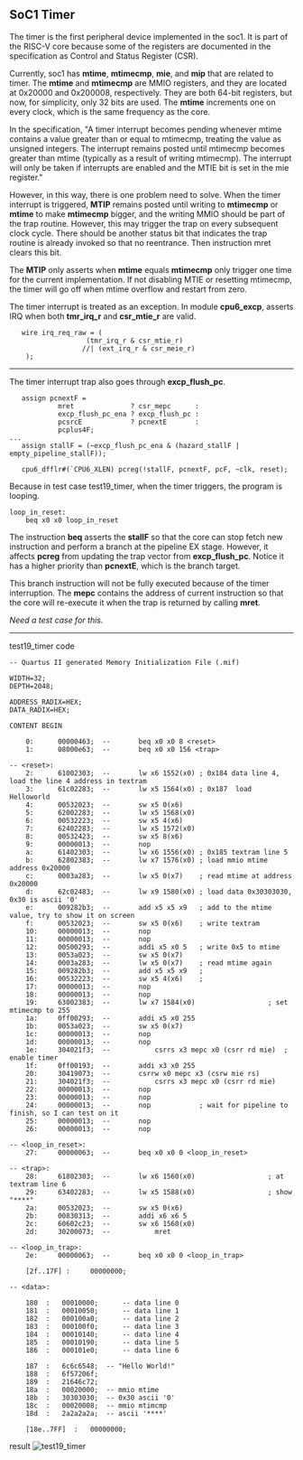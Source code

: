 ## SoC1 Timer

The timer is the first peripheral device implemented in the soc1. It is part of the RISC-V core because some of the registers are documented in the specification as  Control and Status Register (CSR).

Currently, soc1 has **mtime**, **mtimecmp**, **mie**, and **mip** that are related to timer. The **mtime** and **mtimecmp** are MMIO registers, and they are located at 0x20000 and 0x200008, respectively. They are both 64-bit registers, but now, for simplicity, only 32 bits are used. The **mtime** increments one on every clock, which is the same frequency as the core. 

In the specification, "A timer interrupt becomes pending whenever mtime contains a value greater than or equal to mtimecmp, treating the value as unsigned integers. The interrupt remains posted until mtimecmp becomes greater than mtime (typically as a result of writing mtimecmp). The interrupt will only be taken if interrupts are enabled and the MTIE bit is set in the mie register."

However, in this way, there is one problem need to solve. When the timer interrupt is triggered, **MTIP** remains posted until writing to **mtimecmp** or **mtime** to make **mtimecmp** bigger, and the writing MMIO should be part of the trap routine. However, this may trigger the trap on every subsequent clock cycle. There should be another status bit that indicates the trap routine is already invoked so that no reentrance. Then instruction mret clears this bit.

The **MTIP** only asserts when **mtime** equals **mtimecmp** only trigger one time for the current implementation. If not disabling MTIE or resetting mtimecmp, the timer will go off when mtime overflow and restart from zero.

The timer interrupt is treated as an exception. In module **cpu6_excp**, asserts IRQ when both **tmr_irq_r** and **csr_mtie_r** are valid.
``````````
   wire irq_req_raw = (
	               (tmr_irq_r & csr_mtie_r)
	              //| (ext_irq_r & csr_meie_r)
	);
``````````
--------------------------------------------------------
The timer interrupt trap also goes through **excp_flush_pc**.
```````````
   assign pcnextF =
		    mret              ? csr_mepc      :
		    excp_flush_pc_ena ? excp_flush_pc :
		    pcsrcE            ? pcnextE       :
		    pcplus4F;
...
   assign stallF = (~excp_flush_pc_ena & (hazard_stallF | empty_pipeline_stallF));
   
   cpu6_dfflr#(`CPU6_XLEN) pcreg(!stallF, pcnextF, pcF, ~clk, reset);
```````````
Because in test case test19_timer, when the timer triggers, the program is looping.
``````````
loop_in_reset:
    beq x0 x0 loop_in_reset
``````````
The instruction **beq** asserts the **stallF** so that the core can stop fetch new instruction and perform a branch at the pipeline EX stage.  However, it affects **pcreg** from updating the trap vector from **excp_flush_pc**. Notice it has a higher priority than **pcnextE**, which is the branch target. 

This branch instruction will not be fully executed because of the timer interruption. The **mepc** contains the address of current instruction so that the core will re-execute it when the trap is returned by calling **mret**. 

*Need a test case for this.*

--------------------

test19_timer code

``````````````
-- Quartus II generated Memory Initialization File (.mif)

WIDTH=32;
DEPTH=2048;

ADDRESS_RADIX=HEX;
DATA_RADIX=HEX;

CONTENT BEGIN

	0:		00000463;  --		beq x0 x0 8 <reset>
	1:		08000e63;  --		beq x0 x0 156 <trap>

-- <reset>:
	2:		61002303;  --		lw x6 1552(x0) ; 0x184 data line 4, load the line 4 address in textram 
	3:		61c02283;  --		lw x5 1564(x0) ; 0x187  load Helloworld 
	4:		00532023;  --		sw x5 0(x6)
	5:		62002283;  --		lw x5 1568(x0)
	6:		00532223;  --		sw x5 4(x6)
	7:		62402283;  --		lw x5 1572(x0)
	8:		00532423;  --		sw x5 8(x6)
	9:		00000013;  --		nop
	a:		61402303;  --		lw x6 1556(x0) ; 0x185 textram line 5
	b:		62802383;  --		lw x7 1576(x0) ; load mmio mtime address 0x20000
	c:		0003a283;  --		lw x5 0(x7)    ; read mtime at address 0x20000
	d:		62c02483;  --		lw x9 1580(x0) ; load data 0x30303030, 0x30 is ascii '0'
	e:		009282b3;  --		add x5 x5 x9   ; add to the mtime value, try to show it on screen
	f:		00532023;  --		sw x5 0(x6)    ; write textram
	10:		00000013;  --		nop
	11:		00000013;  --		nop
	12:		00500293;  --		addi x5 x0 5   ; write 0x5 to mtime
	13:		0053a023;  --		sw x5 0(x7)
	14:		0003a283;  --		lw x5 0(x7)    ; read mtime again
	15:		009282b3;  --		add x5 x5 x9   ;
	16:		00532223;  --		sw x5 4(x6)    ;
	17:		00000013;  --		nop
	18:		00000013;  --		nop
	19:		63002383;  --		lw x7 1584(x0)                  ; set mtimecmp to 255
	1a:		0ff00293;  --		addi x5 x0 255
	1b:		0053a023;  --		sw x5 0(x7)
	1c:		00000013;  --		nop
	1d:		00000013;  --		nop
	1e:		304021f3;  --           csrrs x3 mepc x0 (csrr rd mie)  ; enable timer
	1f:		0ff00193;  --		addi x3 x0 255
	20:		30419073;  --		csrrw x0 mepc x3 (csrw mie rs)
	21:		304021f3;  --           csrrs x3 mepc x0 (csrr rd mie)
	22:		00000013;  --		nop
	23:		00000013;  --		nop
	24:		00000013;  --		nop            ; wait for pipeline to finish, so I can test on it
	25:		00000013;  --		nop
	26:		00000013;  --		nop

-- <loop_in_reset>:
	27:		00000063;  --		beq x0 x0 0 <loop_in_reset>

-- <trap>:
	28:		61802303;  --		lw x6 1560(x0)                  ; at textram line 6
	29:		63402283;  --		lw x5 1588(x0)                  ; show "****"
	2a:		00532023;  --		sw x5 0(x6)
	2b:		00830313;  --		addi x6 x6 5
	2c:		60602c23;  --		sw x6 1560(x0)
	2d:		30200073;  --           mret

-- <loop_in_trap>:
	2e:		00000063;  --		beq x0 x0 0 <loop_in_trap>

	[2f..17F] :     00000000;

-- <data>:

	180  :   00010000;      -- data line 0
	181  :   00010050;      -- data line 1
	182  :   000100a0;      -- data line 2
	183  :   000100f0;      -- data line 3
	184  :   00010140;      -- data line 4
	185  :   00010190;      -- data line 5
	186  :   000101e0;      -- data line 6

	187  :   6c6c6548;  -- "Hello World!"
	188  :   6f57206f;
	189  :   21646c72; 
	18a  :   00020000;  -- mmio mtime
	18b  :   30303030;  -- 0x30 ascii '0'
	18c  :   00020008;  -- mmio mtimcmp
	18d  :   2a2a2a2a;  -- ascii '****'

	[18e..7FF]  :   00000000;
  ````````````````````````````````
  
  result
 ![test19_timer](image/timer_test.jpg)

